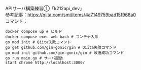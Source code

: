 APIサーバ構築練習①「k212api_dev」  
参考記事：https://qiita.com/smi/items/4a7149759bad15f966a0  
コマンド：  
```
docker compose up # ビルド
docker compose exec web bash # コンテナ入系
go mod init # Qiita失敗コマンド
go get github.com/gin-gonic/gin # Qiita失敗コマンド
go mod init github.com/gin-gonic/gin # 改造成功コマンド
go run main.go # サーバ起動
start chrome http://localhost:3000/
```
<!--
cd "C:\Users\tatsu_hira_s\Documents\My Repository\myportfolio_k\k_212api_dev\go"
docker compose up; docker compose exec web bash
go mod init github.com/gin-gonic/gin && go run main.go
-->